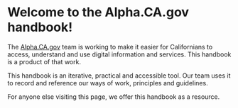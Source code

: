 # Welcome to the Alpha.CA.gov handbook!

The [Alpha.CA.gov](https://alpha.ca.gov) team is working to make it easier for Californians to access, understand and use digital information and services. This handbook is a product of that work.

This handbook is an iterative, practical and accessible tool. Our team uses it to record and reference our ways of work, principles and guidelines.

For anyone else visiting this page, we offer this handbook as a resource.
